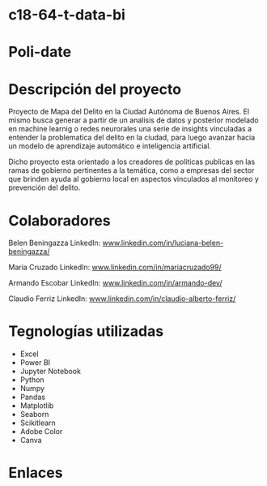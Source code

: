 # c18-64-t-data-bi

# Poli-date

# Descripción del proyecto

Proyecto de Mapa del Delito en la Ciudad Autónoma de Buenos Aires. El mismo busca generar a partir de un analisis de datos y posterior modelado en machine learnig o redes neurorales una serie de insights vinculadas a entender la problematica del delito en la ciudad, para luego avanzar hacia un modelo de aprendizaje automático e inteligencia artificial.

Dicho proyecto esta orientado a los creadores de politicas publicas en las ramas de gobierno pertinentes a la temática, como a empresas del sector que brinden ayuda al gobierno local en aspectos vinculados al monitoreo y prevención del delito.

# Colaboradores

Belen Beningazza LinkedIn: www.linkedin.com/in/luciana-belen-beningazza/

Maria Cruzado LinkedIn: www.linkedin.com/in/mariacruzado99/

Armando Escobar LinkedIn: www.linkedin.com/in/armando-dev/

Claudio Ferriz LinkedIn: www.linkedin.com/in/claudio-alberto-ferriz/

# Tegnologías utilizadas

- Excel
- Power BI
- Jupyter Notebook
- Python
- Numpy
- Pandas
- Matplotlib
- Seaborn
- Scikitlearn
- Adobe Color
- Canva

# Enlaces

